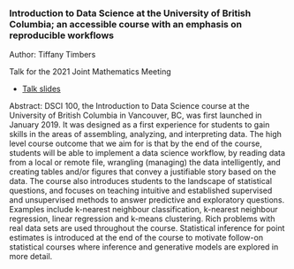 ### Introduction to Data Science at the University of British Columbia; an accessible course with an emphasis on reproducible workflows
Author: Tiffany Timbers

Talk for the 2021 Joint Mathematics Meeting
- [Talk slides](https://ttimbers.github.io/jmm_2020_timbers/jmm_2020_timbers.html#1)

Abstract:
DSCI 100, the Introduction to Data Science course at the University of British Columbia in Vancouver, BC, was first launched in January 2019. It was designed as a first experience for students to gain skills in the areas of assembling, analyzing, and interpreting data. The high level course outcome that we aim for is that by the end of the course, students will be able to implement a data science workflow, by reading data from a local or remote file, wrangling (managing) the data intelligently, and creating tables and/or figures that convey a justifiable story based on the data. The course also introduces students to the landscape of statistical questions, and focuses on teaching intuitive and established supervised and unsupervised methods to answer predictive and exploratory questions. Examples include k-nearest neighbour classification, k-nearest neighbour regression, linear regression and k-means clustering. Rich problems with real data sets are used throughout the course. Statistical inference for point estimates is introduced at the end of the course to motivate follow-on statistical courses where inference and generative models are explored in more detail.
